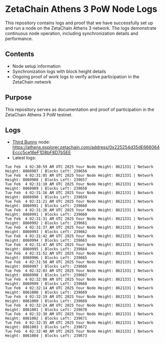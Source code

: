 # ZetaChain Athens 3 PoW Node Logs
This repository contains logs and proof that we have successfully set up and run a node on the ZetaChain Athens 3 network. The logs demonstrate continuous node operation, including synchronization details and performance.

## Contents
- Node setup information
- Synchronization logs with block height details
- Ongoing proof of work logs to verify active participation in the ZetaChain network

## Purpose
This repository serves as documentation and proof of participation in the ZetaChain Athens 3 PoW testnet.

## Logs

- [Third Bunny](https://thirdbunny.xyz/) node: https://athens.explorer.zetachain.com/address/0x225254d35dE666064Eccc5ce16eF1D8bF8D7b5EE
- Latest logs:
```
Tue Feb  4 02:30:59 AM UTC 2025 Your Node Height: 8621331 | Network Height: 8860987 | Blocks Left: 239656
Tue Feb  4 02:31:05 AM UTC 2025 Your Node Height: 8621331 | Network Height: 8860988 | Blocks Left: 239657
Tue Feb  4 02:31:10 AM UTC 2025 Your Node Height: 8621331 | Network Height: 8860989 | Blocks Left: 239658
Tue Feb  4 02:31:16 AM UTC 2025 Your Node Height: 8621331 | Network Height: 8860990 | Blocks Left: 239659
Tue Feb  4 02:31:21 AM UTC 2025 Your Node Height: 8621331 | Network Height: 8860991 | Blocks Left: 239660
Tue Feb  4 02:31:26 AM UTC 2025 Your Node Height: 8621331 | Network Height: 8860991 | Blocks Left: 239660
Tue Feb  4 02:31:31 AM UTC 2025 Your Node Height: 8621331 | Network Height: 8860992 | Blocks Left: 239661
Tue Feb  4 02:31:37 AM UTC 2025 Your Node Height: 8621331 | Network Height: 8860993 | Blocks Left: 239662
Tue Feb  4 02:31:42 AM UTC 2025 Your Node Height: 8621331 | Network Height: 8860994 | Blocks Left: 239663
Tue Feb  4 02:31:47 AM UTC 2025 Your Node Height: 8621331 | Network Height: 8860995 | Blocks Left: 239664
Tue Feb  4 02:31:52 AM UTC 2025 Your Node Height: 8621331 | Network Height: 8860996 | Blocks Left: 239665
Tue Feb  4 02:31:58 AM UTC 2025 Your Node Height: 8621331 | Network Height: 8860997 | Blocks Left: 239666
Tue Feb  4 02:32:03 AM UTC 2025 Your Node Height: 8621331 | Network Height: 8860998 | Blocks Left: 239667
Tue Feb  4 02:32:08 AM UTC 2025 Your Node Height: 8621331 | Network Height: 8860999 | Blocks Left: 239668
Tue Feb  4 02:32:14 AM UTC 2025 Your Node Height: 8621331 | Network Height: 8861000 | Blocks Left: 239669
Tue Feb  4 02:32:19 AM UTC 2025 Your Node Height: 8621331 | Network Height: 8861000 | Blocks Left: 239669
Tue Feb  4 02:32:24 AM UTC 2025 Your Node Height: 8621331 | Network Height: 8861001 | Blocks Left: 239670
Tue Feb  4 02:32:30 AM UTC 2025 Your Node Height: 8621331 | Network Height: 8861002 | Blocks Left: 239671
Tue Feb  4 02:32:35 AM UTC 2025 Your Node Height: 8621331 | Network Height: 8861003 | Blocks Left: 239672
Tue Feb  4 02:32:40 AM UTC 2025 Your Node Height: 8621331 | Network Height: 8861004 | Blocks Left: 239673
```
